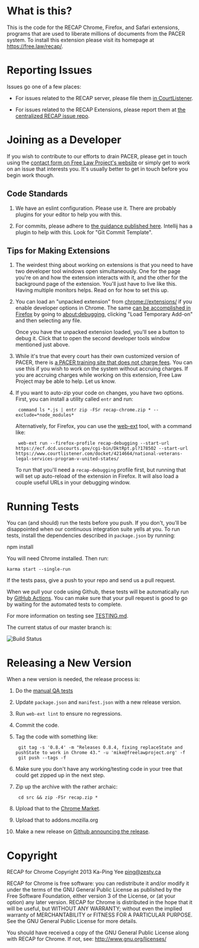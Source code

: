 What is this?
=============
This is the code for the RECAP Chrome, Firefox, and Safari extensions, programs that are
used to liberate millions of documents from the PACER system. To install this extension
please visit its homepage at https://free.law/recap/.


Reporting Issues
================
Issues go one of a few places:

 - For issues related to the RECAP server, please file them [in 
 CourtListener][cl].
 
 - For issues related to the RECAP Extensions, please report them at [the
  centralized RECAP issue repo][recap-issues]. 


Joining as a Developer
======================
If you wish to contribute to our efforts to drain PACER, please get in touch using the [contact form on Free Law Project's website][contact] or simply get to work on an issue that interests you. It's usually better to get in touch before you begin work though.


Code Standards
--------------
1. We have an eslint configuration. Please use it. There are probably plugins for your editor to help you with this. 

1. For commits, please adhere to [the guidance published here][commits]. Intellij has a plugin to help with this. Look for "Git Commit Template".

Tips for Making Extensions
--------------------------
1. The weirdest thing about working on extensions is that you need to have two developer tool windows open simultaneously. One for the page you're on and how the extension interacts with it, and the other for the background page of the extension. You'll just have to live like this. Having multiple monitors helps. Read on for how to set this up.

1. You can load an "unpacked extension" from [chrome://extensions/][c] if you enable developer options in Chrome. The same [can be accomplished in Firefox][tempff] by going to [about:debugging][abtdbg], clicking "Load Temporary Add-on" and then selecting any file.

    Once you have the unpacked extension loaded, you'll see a button to debug it. Click that to open the second developer tools window mentioned just above. 

1. While it's true that every court has their own customized version of PACER, there is [a PACER training site that does not charge fees][trainwreck]. You can use this if you wish to work on the system without accruing charges. If you are accruing charges while working on this extension, Free Law Project may be able to help. Let us know.

1. If you want to auto-zip your code on changes, you have two options. First, you can install a utility called `entr` and run:

        command ls *.js | entr zip -FSr recap-chrome.zip * --exclude=*node_modules*
    
    Alternatively, for Firefox, you can use the [web-ext][we] tool, with a command like:
     
        web-ext run --firefox-profile recap-debugging --start-url https://ecf.dcd.uscourts.gov/cgi-bin/DktRpt.pl?178502 --start-url https://www.courtlistener.com/docket/4214664/national-veterans-legal-services-program-v-united-states/
    
    To run that you'll need a `recap-debugging` profile first, but running that will set up auto-reload of the extension in Firefox. It will also load a couple useful URLs in your debugging window.
    
    

Running Tests
=============
You can (and should) run the tests before you push. If you don't, you'll be disappointed when our continuous integration suite yells at you. To run tests, install the dependencies described in `package.json` by running:

   npm install
   
You will need Chrome installed. Then run:

    karma start --single-run

If the tests pass, give a push to your repo and send us a pull request.

When we pull your code using Github, these tests will be automatically run by
[GitHub Actions][gact]. You can make sure that your pull request is good to go by waiting for the automated tests to complete.

For more information on testing see [TESTING.md][testingmd].

The current status of our master branch is:

![Build Status](https://github.com/freelawproject/recap-chrome/actions/workflows/test.yml/badge.svg)


Releasing a New Version
=======================
When a new version is needed, the release process is:

1. Do the [manual QA tests][qa]
1. Update `package.json` and `manifest.json` with a new release version.
1. Run `web-ext lint` to ensure no regressions.
1. Commit the code.
1. Tag the code with something like:

        git tag -s '0.8.4' -m "Releases 0.8.4, fixing replaceState and pushState to work in Chrome 43." -u 'mike@freelawproject.org' -f
        git push --tags -f

1. Make sure you don't have any working/testing code in your tree that could get zipped up in the next step.
1. Zip up the archive with the rather archaic:

        cd src && zip -FSr recap.zip *

1. Upload that to the [Chrome Market][market].
1. Upload that to addons.mozilla.org
1. Make a new release on [Github announcing the release][ghtags].


Copyright
=========

RECAP for Chrome
Copyright 2013 Ka-Ping Yee <ping@zesty.ca>

RECAP for Chrome is free software: you can redistribute it and/or modify it
under the terms of the GNU General Public License as published by the Free
Software Foundation, either version 3 of the License, or (at your option)
any later version.  RECAP for Chrome is distributed in the hope that it will
be useful, but WITHOUT ANY WARRANTY; without even the implied warranty of
MERCHANTABILITY or FITNESS FOR A PARTICULAR PURPOSE.  See the GNU General
Public License for more details.

You should have received a copy of the GNU General Public License along with
RECAP for Chrome.  If not, see: http://www.gnu.org/licenses/


[1]: https://chrome.google.com/webstore/detail/recap/oiillickanjlaeghobeeknbddaonmjnc
[contact]: http://free.law/contact/
[gact]: https://github.com/features/actions
[trainwreck]: https://dcecf.psc.uscourts.gov/cgi-bin/login.pl
[testingmd]: https://github.com/freelawproject/recap-chrome/blob/master/TESTING.md
[market]: https://chrome.google.com/webstore/developer/edit/oiillickanjlaeghobeeknbddaonmjnc?authuser=3#
[ghtags]: https://github.com/freelawproject/recap-chrome/releases/new
[csv-json]: https://court-version-scraper.herokuapp.com/courts.json
[csv-html]: https://court-version-scraper.herokuapp.com/
[ad]: https://github.com/audiodude
[c]: chrome://extensions/
[we]: https://github.com/mozilla/web-ext/
[abtdbg]: about:debugging
[tempff]: https://developer.mozilla.org/en-US/Add-ons/WebExtensions/Temporary_Installation_in_Firefox
[cl]: https://github.com/freelawproject/courtlistener/issues/new
[recap-issues]: https://github.com/freelawproject/recap/issues
[commits]: https://github.com/angular/angular.js/blob/master/DEVELOPERS.md#-git-commit-guidelines
[qa]: https://github.com/freelawproject/recap/wiki/QA-Testing
